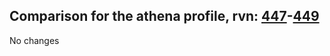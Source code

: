 ## Comparison for the athena profile, rvn: [447](https://github.com/PRO100KatYT/FortniteProfileRevisions/tree/main/profiles/athena/447%20athena.json)-[449](https://github.com/PRO100KatYT/FortniteProfileRevisions/tree/main/profiles/athena/449%20athena.json)

No changes
